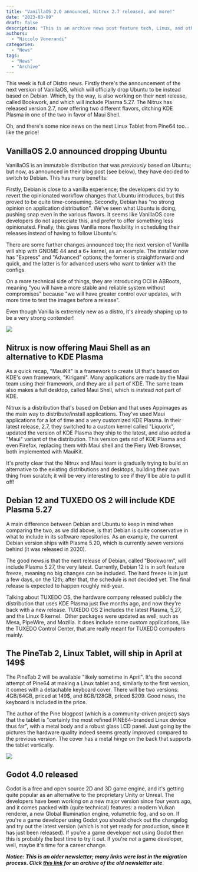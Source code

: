 ```yaml
---
title: "VanillaOS 2.0 announced, Nitrux 2.7 released, and more!"
date: "2023-03-09"
draft: false
description: "This is an archive news post feature tech, Linux, and other open-source news. This is an older article that was part of a migration. There will be missing images, broken links, and potentially other issues."
authors:
  - "Niccolo Venerandi"
categories:
  - "News"
tags:
  - "News"
  - "Archive"
---
```


This week is full of Distro news. Firstly there's the announcement of the next version of VanillaOS, which will officially drop Ubuntu to be instead based on Debian. Which, by the way, is also working on their next release, called Bookwork, and which will include Plasma 5.27. The Nitrux has released version 2.7, now offering two different flavors, ditching KDE Plasma in one of the two in favor of Maui Shell.

Oh, and there's some nice news on the next Linux Tablet from Pine64 too... like the price!

## VanillaOS 2.0 announced dropping Ubuntu

VanillaOS is an immutable distribution that was _previously_ based on Ubuntu; but now, as announced in their blog post (see below), they have decided to switch to Debian. This has many benefits:

Firstly, Debian is close to a vanilla experience; the developers did try to revert the opinionated workflow changes that Ubuntu introduces, but this proved to be quite time-consuming.
Secondly, Debian has "no strong opinion on application distribution". We've seen what Ubuntu is doing, pushing snap even in the various flavors. It seems like VanillaOS core developers do not appreciate this, and prefer to offer something less opinionated.
Finally, this gives Vanilla more flexibility in scheduling their releases instead of having to follow Ubuntu's.

There are some further changes announced too; the next version of Vanilla will ship with GNOME 44 and a 6+ kernel, as an example. The installer now has "Express" and "Advanced" options; the former is straightforward and quick, and the latter is for advanced users who want to tinker with the configs.

On a more technical side of things, they are introducing OCI in ABRoots, meaning "you will have a more stable and reliable system without compromises" because "we will have greater control over updates, with more time to test the images before a release".

Even though Vanilla is extremely new as a distro, it's already shaping up to be a very strong contender!

![](https://vanillaos.org/assets/images/favicon.ico)

## Nitrux is now offering Maui Shell as an alternative to KDE Plasma

As a quick recap, "MauiKit" is a framework to create UI that's based on KDE's own framework, "Kirigami". Many applications are made by the Maui team using their framework, and they are all part of KDE. The same team also makes a full desktop, called Maui Shell, which is instead _not_ part of KDE.

Nitrux is a distribution that's based on Debian and that uses Appimages as the main way to distribute/install applications. They've used Maui applications for a lot of time and a very customized KDE Plasma. In their latest release, 2.7, they switched to a custom kernel called "Liquorix", updated the version of KDE Plasma they ship to the latest, and also added a "Maui" variant of the distribution. This version gets rid of KDE Plasma and even Firefox, replacing them with Maui shell and the Fiery Web Browser, both implemented with MauiKit.

It's pretty clear that the Nitrux and Maui team is gradually trying to build an alternative to the existing distributions and desktops, building their own thing from scratch; it will be very interesting to see if they'll be able to pull it off!

## Debian 12 and TUXEDO OS 2 will include KDE Plasma 5.27

A main difference between Debian and Ubuntu to keep in mind when comparing the two, as we did above, is that Debian is quite conservative in what to include in its software repositories. As an example, the current Debian version ships with Plasma 5.20, which is currently _seven_ versions behind (it was released in 2020).

The good news is that the next release of Debian, called "Bookworm", will include Plasma 5.27, the very latest. Currently, Debian 12 is in soft feature freeze, meaning no big changes can be included. The hard freeze is in just a few days, on the 12th; after that, the schedule is not decided yet. The final release is expected to happen roughly mid-year.

Talking about TUXEDO OS, the hardware company released publicly the distribution that uses KDE Plasma just five months ago, and now they're back with a new release. TUXEDO OS 2 includes the latest Plasma, 5,27, and the Linux 6 kernel.  Other packages were updated as well, such as Mesa, PipeWire, and Mozilla. It does include some custom applications, like the TUXEDO Control Center, that are really meant for TUXEDO computers mainly.

## The PineTab 2, Linux Tablet, will ship in April at 149$

The PineTab 2 will be available "likely sometime in April". It's the second attempt of Pine64 at making a Linux tablet and, similarly to the first version, it comes with a detachable keyboard cover. There will be two versions: 4GB/64GB, priced at 149$, and 8GB/128GB, priced $209. Good news, the keyboard is included in the price.

The author of the Pine blogpost (which is a community-driven project) says that the tablet is "certainly the most refined PINE64-branded Linux device thus far", with a metal body and a robust glass LCD panel. Just going by the pictures the hardware quality indeed seems greatly improved compared to the previous version. The cover has a metal hinge on the back that supports the tablet vertically.

![](https://www.pine64.org/wp-content/uploads/fbrfg/apple-touch-icon.png)

## Godot 4.0 released

Godot is a free and open source 2D and 3D game engine, and it's getting quite popular as an alternative to the proprietary Unity or Unreal. The developers have been working on a new major version since four years ago, and it comes packed with (quite technical) features: a modern Vulkan renderer, a new Global Illumination engine, volumetric fog, and so on. If you're a game developer using Godot you should check out the changelog and try out the latest version (which is not yet ready for production, since it has just been released). If you're a game developer _not_ using Godot then this is probably the best time to try it out. If you're _not_ a game developer, well, maybe it's time for a career change.

**_Notice: This is an older newsletter; many links were lost in the migration process. Click [this link](https://archive.techhut.tv/) for an archive of the old newsletter site_**.
